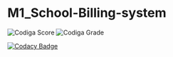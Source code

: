 # M1_School-Billing-system

![Codiga Score](https://api.codiga.io/project/32273/score/svg)
![Codiga Grade](https://api.codiga.io/project/32273/status/svg)


[![Codacy Badge](https://app.codacy.com/project/badge/Grade/455cc902e8a84b75848499be82be2c76)](https://www.codacy.com/gh/yandrapusomasekhar/M1_School-Billing-System/dashboard?utm_source=github.com&amp;utm_medium=referral&amp;utm_content=yandrapusomasekhar/M1_School-Billing-System&amp;utm_campaign=Badge_Grade)
